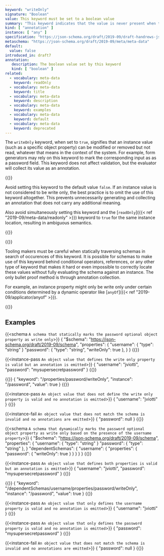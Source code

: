```yaml
---
keyword: "writeOnly"
signature: "Boolean"
value: This keyword must be set to a boolean value
summary: "This keyword indicates that the value is never present when the instance is retrieved from the owning authority."
kind: [ "annotation" ]
instance: [ "any" ]
specification: "https://json-schema.org/draft/2019-09/draft-handrews-json-schema-validation-02#rfc.section.9.4"
metaschema: "https://json-schema.org/draft/2019-09/meta/meta-data"
default:
  value: false
introduced_in: draft7
annotation:
   description: The boolean value set by this keyword
   kind: [ "boolean" ]
related:
  - vocabulary: meta-data
    keyword: readOnly
  - vocabulary: meta-data
    keyword: title
  - vocabulary: meta-data
    keyword: description
  - vocabulary: meta-data
    keyword: examples
  - vocabulary: meta-data
    keyword: default
  - vocabulary: meta-data
    keyword: deprecated
---
```


The `writeOnly` keyword, when set to `true`, signifies that an instance value
(such as a specific object property) can be modified or removed but not read,
whatever that means in the context of the system. For example, form generators
may rely on this keyword to mark the corresponding input as as a password
field. This keyword does not affect validation, but the evaluator will collect
its value as an annotation.

{{<best-practice>}}

Avoid setting this keyword to the default value `false`. If an instance value
is not considered to be write only, the best practice is to omit the use of
this keyword altogether. This prevents unnecessarily generating and collecting
an annotation that does not carry any additional meaning.

Also avoid simultaneously setting this keyword and the [`readOnly`]({{< ref
"2019-09/meta-data/readonly" >}}) keyword to `true` for the same instance
location, resulting in ambiguous semantics.

{{</best-practice>}}

{{<common-pitfall>}}

Tooling makers must be careful when statically traversing schemas in search of
occurences of this keyword. It is possible for schemas to make use of this
keyword behind conditional operators, references, or any other type of keyword
that makes it hard or even impossible to correctly locate these values without
fully evaluating the schema against an instance. The only bullet proof method
is through annotation collection.

For example, an instance property might only be write only under certain
conditions determined by a dynamic operator like [`anyOf`]({{< ref
"2019-09/applicator/anyof" >}}).

{{</common-pitfall>}}

## Examples

{{<schema `A schema that statically marks the password optional object property as write only`>}}
{
  "$schema": "https://json-schema.org/draft/2019-09/schema",
  "properties": {
    "username": { "type": "string" }
    "password": { "type": "string", "writeOnly": true },
  }
}
{{</schema>}}

{{<instance-pass `An object value that defines the write only property is valid but an annotation is emitted`>}}
{ "username": "jviotti", "password": "mysupersecretpassword" }
{{</instance-pass>}}

{{<instance-annotation>}}
{ "keyword": "/properties/password/writeOnly", "instance": "/password", "value": true }
{{</instance-annotation>}}

{{<instance-pass `An object value that does not define the write only property is valid and no annotation is emitted`>}}
{ "username": "jviotti" }
{{</instance-pass>}}

{{<instance-fail `An object value that does not match the schema is invalid and no annotations are emitted`>}}
{ "password": null }
{{</instance-fail>}}

{{<schema `A schema that dynamically marks the password optional object property as write only based on the presence of the username property`>}}
{
  "$schema": "https://json-schema.org/draft/2019-09/schema",
  "properties": {
    "username": { "type": "string" }
    "password": { "type": "string" },
  }
  "dependentSchemas": {
    "username": {
      "properties": { "password": { "writeOnly": true } }
    }
  }
}
{{</schema>}}

{{<instance-pass `An object value that defines both properties is valid but an annotation is emitted`>}}
{ "username": "jviotti", "password": "mysupersecretpassword" }
{{</instance-pass>}}

{{<instance-annotation>}}
{ "keyword": "/dependentSchemas/username/properties/password/writeOnly", "instance": "/password", "value": true }
{{</instance-annotation>}}

{{<instance-pass `An object value that only defines the username property is valid and no annotation is emitted`>}}
{ "username": "jviotti" }
{{</instance-pass>}}

{{<instance-pass `An object value that only defines the password property is valid and no annotation is emitted`>}}
{ "password": "mysupersecretpassword" }
{{</instance-pass>}}

{{<instance-fail `An object value that does not match the schema is invalid and no annotations are emitted`>}}
{ "password": null }
{{</instance-fail>}}
